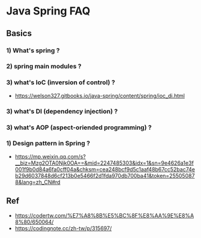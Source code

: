 # Java Spring FAQ

## Basics

### 1) What's spring ?

### 2) spring main modules ?

### 3) what's IoC (inversion of control) ?
- https://welson327.gitbooks.io/java-spring/content/spring/ioc_di.html

### 3) what's DI (dependency injection) ?

### 3) what's AOP (aspect-oriended programming) ?

### 1) Design pattern in Spring ?
- https://mp.weixin.qq.com/s?__biz=Mzg2OTA0Njk0OA==&mid=2247485303&idx=1&sn=9e4626a1e3f001f9b0d84a6fa0cff04a&chksm=cea248bcf9d5c1aaf48b67cc52bac74eb29d6037848d6cf213b0e5466f2d1fda970db700ba41&token=255050878&lang=zh_CN#rd

## Ref
- https://codertw.com/%E7%A8%8B%E5%BC%8F%E8%AA%9E%E8%A8%80/650064/
- https://codingnote.cc/zh-tw/p/315697/